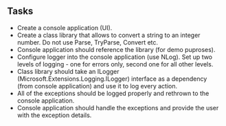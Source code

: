 ## Tasks
- Create a console application (UI).
- Create a class library that allows to convert a string to an integer number. Do not use Parse, TryParse, Convert etc. 
- Console application should reference the library (for demo puproses). 
- Configure logger into the console application (use NLog). Set up two levels of logging - one for errors only, second one for all other levels. 
- Class library should take an ILogger (Microsoft.Extensions.Logging.ILogger) interface as a dependency (from console application) and use it to log every action. 
- All of the exceptions should be logged properly and rethrown to the console application.
- Console application should handle the exceptions and provide the user with the exception details.
